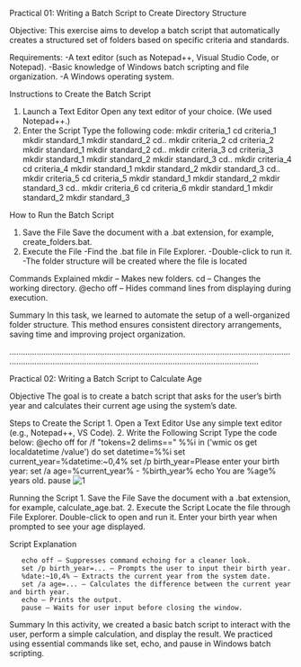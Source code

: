 Practical 01: Writing a Batch Script to Create Directory Structure

Objective:
This exercise aims to develop a batch script that automatically creates a structured set of folders based on specific criteria and standards.

Requirements:
     -A text editor (such as Notepad++, Visual Studio Code, or Notepad).
     -Basic knowledge of Windows batch scripting and file organization.
     -A Windows operating system.

Instructions to Create the Batch Script
1. Launch a Text Editor
    Open any text editor of your choice. (We used Notepad++.)
2. Enter the Script
    Type the following code:
     mkdir criteria_1
cd criteria_1
mkdir standard_1
mkdir standard_2
cd..
mkdir criteria_2
cd criteria_2
mkdir standard_1
mkdir standard_2
cd..
mkdir criteria_3
cd criteria_3
mkdir standard_1
mkdir standard_2
mkdir standard_3
cd..
mkdir criteria_4
cd criteria_4
mkdir standard_1
mkdir standard_2
mkdir standard_3
cd..
mkdir criteria_5
cd criteria_5
mkdir standard_1
mkdir standard_2
mkdir standard_3
cd..
mkdir criteria_6
cd criteria_6
mkdir standard_1
mkdir standard_2
mkdir standard_3

How to Run the Batch Script
  1. Save the File
      Save the document with a .bat extension, for example, create_folders.bat.
  2. Execute the File
       -Find the .bat file in File Explorer.
       -Double-click to run it.
       -The folder structure will be created where the file is located

Commands Explained
      mkdir – Makes new folders.
      cd – Changes the working directory.
      @echo off – Hides command lines from displaying during execution.

Summary
     In this task, we learned to automate the setup of a well-organized folder structure. This method ensures consistent directory arrangements, saving time and improving project organization.

..........................................................................................................................................................................................................................................

Practical 02: Writing a Batch Script to Calculate Age

Objective
    The goal is to create a batch script that asks for the user’s birth year and calculates their current age using the system’s date.
    
Steps to Create the Script
    1. Open a Text Editor
           Use any simple text editor (e.g., Notepad++, VS Code).
    2. Write the Following Script
           Type the code below:
               @echo off
                  for /f "tokens=2 delims==" %%i in ('wmic os get localdatetime /value') do set datetime=%%i
                  set current_year=%datetime:~0,4%
                  set /p birth_year=Please enter your birth year:
                  set /a age=%current_year% - %birth_year%
                  echo You are %age% years old.
                  pause
      ![1](https://github.com/user-attachments/assets/e19fd5c3-ad50-45fb-87cf-c4e6de241c4a)

 Running the Script
      1. Save the File
            Save the document with a .bat extension, for example, calculate_age.bat.
      2. Execute the Script
            Locate the file through File Explorer.
            Double-click to open and run it.
            Enter your birth year when prompted to see your age displayed.

  Script Explanation
  
       echo off – Suppresses command echoing for a cleaner look.
       set /p birth_year=... – Prompts the user to input their birth year.
       %date:~10,4% – Extracts the current year from the system date.
       set /a age=... – Calculates the difference between the current year and birth year.
       echo – Prints the output.
       pause – Waits for user input before closing the window.

Summary
      In this activity, we created a basic batch script to interact with the user, perform a simple calculation, and display the result. We practiced using essential commands like set, echo, and pause in Windows batch scripting.

